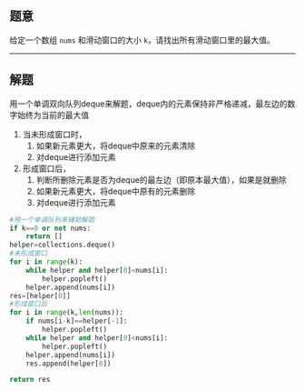 ## 题意

给定一个数组 `nums` 和滑动窗口的大小 `k`，请找出所有滑动窗口里的最大值。

---
## 解题

用一个单调双向队列deque来解题，deque内的元素保持非严格递减，最左边的数字始终为当前的最大值

1. 当未形成窗口时，
	1. 如果新元素更大，将deque中原来的元素清除
	2. 对deque进行添加元素
2. 形成窗口后，
	1. 判断所删除元素是否为deque的最左边（即原本最大值），如果是就删除
	2. 如果新元素更大，将deque中原有的元素删除
	3. 对deque进行添加元素

```python
#用一个单调队列来辅助解题
if k==0 or not nums:
	return []
helper=collections.deque()
#未形成窗口
for i in range(k):
	while helper and helper[0]<nums[i]:
		helper.popleft()
	helper.append(nums[i])
res=[helper[0]]
#形成窗口后
for i in range(k,len(nums)):
	if nums[i-k]==helper[-1]:
		helper.popleft()
	while helper and helper[0]<nums[i]:
		helper.popleft()
	helper.append(nums[i])
	res.append(helper[0])

return res
```